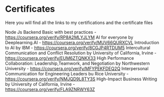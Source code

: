 # Certificates
Here you will find all the links to my certifications and the certificate files

Node Js Backend Basic with best practices - https://coursera.org/verify/RP8A2MLYJLYM
AI for everyone by Deeplearning.AI  - https://coursera.org/verify/MUV66QURXCVL
Introduction to AI by IBM - https://coursera.org/verify/8CGJP4RTDUM5
Intercultural Communication and Conflict Resolution by University of California, Irvine - https://coursera.org/verify/EUM6ZTQNKX33
High Performance Collaboration: Leadership,Teamwork, and Negotiation by Northwestern University - https://coursera.org/verify/MFYPEKFDEQ2Q
Interpersonal Communication for Engineering Leaders bu Rice University - https://coursera.org/verify/NMJQD9L8TY3S
High-Impact Business Writing by University of California, Irvine - https://coursera.org/verify/FLA9ZNRWY63Z
